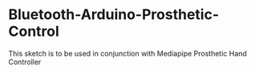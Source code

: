 # Bluetooth-Arduino-Prosthetic-Control
This sketch is to be used in conjunction with Mediapipe Prosthetic Hand Controller
